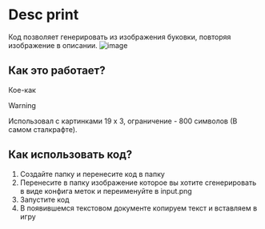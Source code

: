 # Desc print
Код позволяет генерировать из изображения буковки, повторяя изображение в описании.
![image](https://github.com/user-attachments/assets/92a3c54c-2147-494d-a852-90fe982f9dbd)


## Как это работает?
Кое-как
> [!WARNING]
> Использовал с картинками 19 x 3, ограничение - 800 символов (В самом сталкрафте).

## Как использовать код?

1. Создайте папку и перенесите код в папку
2. Перенесите в папку изображение которое вы хотите сгенерировать в виде конфига меток и переименуйте в input.png
3. Запустите код
4. В появившемся текстовом документе копируем текст и вставляем в игру

